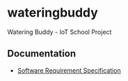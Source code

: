 # wateringbuddy
Watering Buddy - IoT School Project 

## Documentation
- [Software Requirement Specification](docs/specifications.md)
